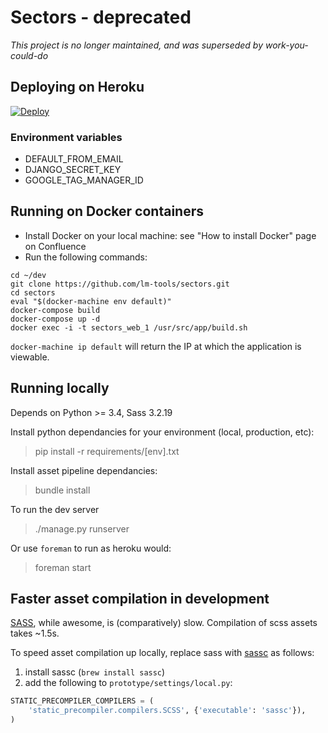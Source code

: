 # Sectors - deprecated

*This project is no longer maintained, and was superseded by work-you-could-do*

## Deploying on Heroku

[![Deploy](https://www.herokucdn.com/deploy/button.svg)](https://heroku.com/deploy?template=https://github.com/lm-tools/sectors)

### Environment variables

* DEFAULT_FROM_EMAIL
* DJANGO_SECRET_KEY
* GOOGLE_TAG_MANAGER_ID

## Running on Docker containers

- Install Docker on your local machine: see "How to install Docker" page on Confluence
- Run the following commands:
```
cd ~/dev
git clone https://github.com/lm-tools/sectors.git
cd sectors
eval "$(docker-machine env default)"
docker-compose build
docker-compose up -d
docker exec -i -t sectors_web_1 /usr/src/app/build.sh
```

`docker-machine ip default` will return the IP at which the application is viewable. 

## Running locally

Depends on Python >= 3.4, Sass 3.2.19

Install python dependancies for your environment (local, production, etc):

> pip install -r requirements/[env].txt

Install asset pipeline dependancies:

> bundle install

To run the dev server

> ./manage.py runserver

Or use `foreman` to run as heroku would:

> foreman start

## Faster asset compilation in development

[SASS](http://sass-lang.com/), while awesome, is (comparatively) slow. Compilation of scss assets takes ~1.5s.

To speed asset compilation up locally, replace sass with [sassc](https://github.com/sass/sassc) as follows:

1. install sassc (`brew install sassc`)
2. add the following to `prototype/settings/local.py`:

```python
STATIC_PRECOMPILER_COMPILERS = (
    'static_precompiler.compilers.SCSS', {'executable': 'sassc'}),
)
```
